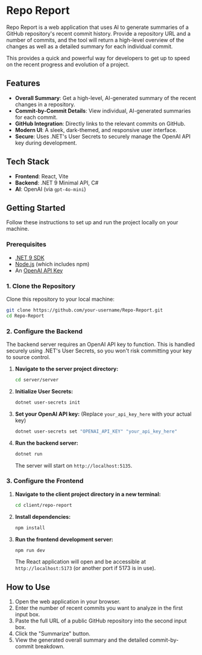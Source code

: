 # Repo Report

Repo Report is a web application that uses AI to generate summaries of a GitHub repository's recent commit history. Provide a repository URL and a number of commits, and the tool will return a high-level overview of the changes as well as a detailed summary for each individual commit.

This provides a quick and powerful way for developers to get up to speed on the recent progress and evolution of a project.


## Features

-   **Overall Summary**: Get a high-level, AI-generated summary of the recent changes in a repository.
-   **Commit-by-Commit Details**: View individual, AI-generated summaries for each commit.
-   **GitHub Integration**: Directly links to the relevant commits on GitHub.
-   **Modern UI**: A sleek, dark-themed, and responsive user interface.
-   **Secure**: Uses .NET's User Secrets to securely manage the OpenAI API key during development.

## Tech Stack

-   **Frontend**: React, Vite
-   **Backend**: .NET 9 Minimal API, C#
-   **AI**: OpenAI (via `gpt-4o-mini`)

## Getting Started

Follow these instructions to set up and run the project locally on your machine.

### Prerequisites

-   [.NET 9 SDK](https://dotnet.microsoft.com/download/dotnet/9.0)
-   [Node.js](https://nodejs.org/) (which includes npm)
-   An [OpenAI API Key](https://platform.openai.com/account/api-keys)

### 1. Clone the Repository

Clone this repository to your local machine:

```bash
git clone https://github.com/your-username/Repo-Report.git
cd Repo-Report
```

### 2. Configure the Backend

The backend server requires an OpenAI API key to function. This is handled securely using .NET's User Secrets, so you won't risk committing your key to source control.

1.  **Navigate to the server project directory:**
    ```bash
    cd server/server
    ```

2.  **Initialize User Secrets:**
    ```bash
    dotnet user-secrets init
    ```

3.  **Set your OpenAI API key:** (Replace `your_api_key_here` with your actual key)
    ```bash
    dotnet user-secrets set "OPENAI_API_KEY" "your_api_key_here"
    ```

4.  **Run the backend server:**
    ```bash
    dotnet run
    ```
    The server will start on `http://localhost:5135`.

### 3. Configure the Frontend

1.  **Navigate to the client project directory in a new terminal:**
    ```bash
    cd client/repo-report
    ```

2.  **Install dependencies:**
    ```bash
    npm install
    ```

3.  **Run the frontend development server:**
    ```bash
    npm run dev
    ```
    The React application will open and be accessible at `http://localhost:5173` (or another port if 5173 is in use).

## How to Use

1.  Open the web application in your browser.
2.  Enter the number of recent commits you want to analyze in the first input box.
3.  Paste the full URL of a public GitHub repository into the second input box.
4.  Click the "Summarize" button.
5.  View the generated overall summary and the detailed commit-by-commit breakdown.